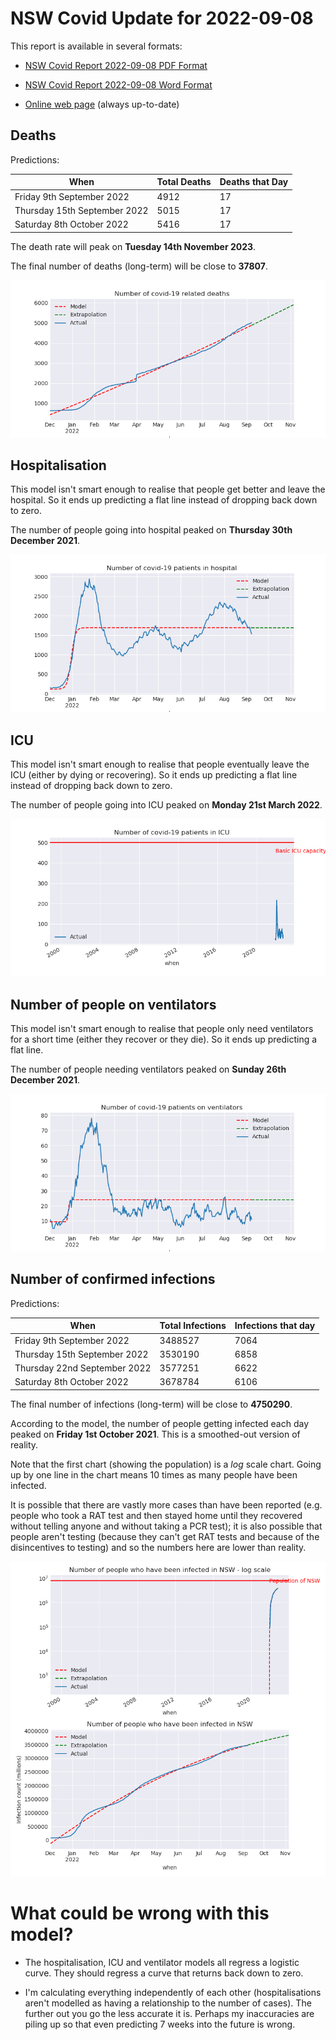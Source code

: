 # NSW Covid Update for 2022-09-08

This report is available in several formats:

- [NSW Covid Report 2022-09-08 PDF Format](https://github.com/solresol/yet-another-pandemic-prediction/raw/main/output/2022-09-08/nsw-covid-report-2022-09-08.pdf)

- [NSW Covid Report 2022-09-08 Word Format](https://github.com/solresol/yet-another-pandemic-prediction/raw/main/output/2022-09-08/nsw-covid-report-2022-09-08.docx)

- [Online web page](https://github.com/solresol/yet-another-pandemic-prediction/tree/main/output/README.md) (always up-to-date)

## Deaths

Predictions:

| When | Total Deaths | Deaths that Day |
| ---- | ------------ | --------------- |
| Friday 9th September 2022 | 4912 | 17 |
| Thursday 15th September 2022 | 5015 | 17 |
| Saturday 8th October 2022 | 5416 | 17 |

The death rate will peak on **Tuesday 14th November 2023**.

The final number of deaths (long-term) will
be close to **37807**.

![](2022-09-08/deaths.png)



## Hospitalisation

This model isn't smart enough to realise that people get better and leave the hospital.
So it ends up predicting a flat line instead of dropping back down to zero.

The number of people going into hospital peaked on **Thursday 30th December 2021**.

![](2022-09-08/hospitalisation.png)

## ICU

This model isn't smart enough to realise that people eventually leave the ICU
(either by dying or recovering).
So it ends up predicting a flat line instead of dropping back down to zero.

The number of people going into ICU peaked on **Monday 21st March 2022**.

![](2022-09-08/icu.png)

## Number of people on ventilators

This model isn't smart enough to realise that people only need ventilators for
a short time (either they recover or they die). So it ends up predicting a flat line.

The number of people needing ventilators peaked on **Sunday 26th December 2021**.

![](2022-09-08/ventilators.png)

## Number of confirmed infections

Predictions:

| When | Total Infections | Infections that day |
| ---- | ------------ | --------------- |
| Friday 9th September 2022 | 3488527 | 7064 |
| Thursday 15th September 2022 | 3530190 | 6858 |
| Thursday 22nd September 2022 | 3577251 | 6622 |
| Saturday 8th October 2022 | 3678784 | 6106 |

The final number of infections (long-term) will
be close to **4750290**.


According to the model, the number of people getting infected each day peaked on **Friday 1st October 2021**. This is a smoothed-out version of reality.

Note that the first chart (showing the population) is a *log* scale chart. Going up by one line in the chart means 10 times as many people have been infected. 

It is possible that there are vastly more cases than have been
reported (e.g. people who took a RAT test and then stayed home until
they recovered without telling anyone and without taking a PCR test);
it is also possible that people aren't testing (because they can't get
RAT tests and because of the disincentives to testing) and so the
numbers here are lower than reality.


![](2022-09-08/infection.png)



# What could be wrong with this model?

- The hospitalisation, ICU and ventilator models all regress a logistic curve. They
should regress a curve that returns back down to zero.

- I'm calculating everything independently of each other (hospitalisations aren't modelled as having a relationship to the number of cases). The further out you go the less accurate it is. Perhaps my inaccuracies are piling up so that even predicting 7 weeks into the future is wrong.

